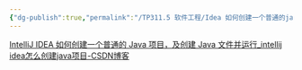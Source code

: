 ```yaml
---
{"dg-publish":true,"permalink":"/TP311.5 软件工程/Idea 如何创建一个普通的java-demo项目/","created":"2024-03-04T14:40:59.080+08:00","updated":"2024-06-01T10:50:34.935+08:00"}
---
```


[IntelliJ IDEA 如何创建一个普通的 Java 项目，及创建 Java 文件并运行\_intellij idea怎么创建java项目-CSDN博客](https://blog.csdn.net/oschina_41790905/article/details/79475187)